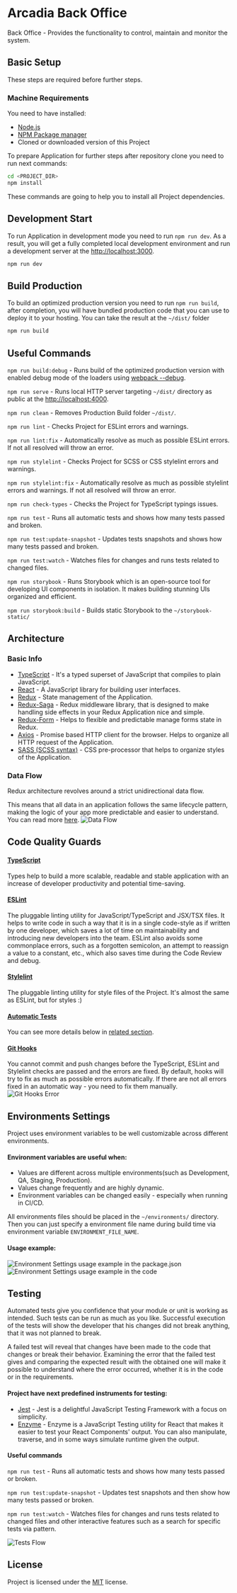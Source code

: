 # Arcadia Back Office
Back Office - Provides the functionality to control, maintain and monitor the system.

## Basic Setup
These steps are required before further steps.

### Machine Requirements
You need to have installed:
- [Node.js](https://nodejs.org/en/)
- [NPM Package manager](https://www.npmjs.com/)
- Cloned or downloaded version of this Project

To prepare Application for further steps after repository clone you need to run next commands:
```sh
cd <PROJECT_DIR>
npm install
```
These commands are going to help you to install all Project dependencies.

## Development Start
To run Application in development mode you need to run `npm run dev`.
As a result, you will get a fully completed local development environment and run a development server at the [http://localhost:3000](http://localhost:3000).
```sh
npm run dev
```

## Build Production
To build an optimized production version you need to run `npm run build`, after completion, you will have bundled production
code that you can use to deploy it to your hosting. You can take the result at the `~/dist/` folder
```sh
npm run build
```

## Useful Commands
`npm run build:debug` -
Runs build of the optimized production version with enabled debug mode of the loaders using [webpack --debug](https://webpack.js.org/api/cli/#debug-options).

`npm run serve` -
Runs local HTTP server targeting `~/dist/` directory as public at the [http://localhost:4000](http://localhost:4000).

`npm run clean` -
Removes Production Build folder `~/dist/`.

`npm run lint` -
Checks Project for ESLint errors and warnings.

`npm run lint:fix` -
Automatically resolve as much as possible ESLint errors. If not all resolved will throw an error.

`npm run stylelint` -
Checks Project for SCSS or CSS stylelint errors and warnings.

`npm run stylelint:fix` -
Automatically resolve as much as possible stylelint errors and warnings. If not all resolved will throw an error.

`npm run check-types` -
Checks the Project for TypeScript typings issues.

`npm run test` -
Runs all automatic tests and shows how many tests passed and broken.

`npm run test:update-snapshot` -
Updates tests snapshots and shows how many tests passed and broken.

`npm run test:watch` -
Watches files for changes and runs tests related to changed files.

`npm run storybook` -
Runs Storybook which is an open-source tool for developing UI components in isolation. It makes building stunning UIs organized and efficient.

`npm run storybook:build` -
Builds static Storybook to the `~/storybook-static/`

## Architecture

### Basic Info
* [TypeScript](http://www.typescriptlang.org) - It's a typed superset of JavaScript that compiles to plain JavaScript.
* [React](https://reactjs.org) - A JavaScript library for building user interfaces.
* [Redux](https://redux.js.org) - State management of the Application.
* [Redux-Saga](https://redux-saga.js.org) - Redux middleware library, that is designed to make handling side effects in your Redux Application nice and simple.
* [Redux-Form](https://redux-form.com) - Helps to flexible and predictable manage forms state in Redux.
* [Axios](https://github.com/axios/axios) - Promise based HTTP client for the browser. Helps to organize all HTTP request of the Application.
* [SASS (SCSS syntax)](https://sass-lang.com) - CSS pre-processor that helps to organize styles of the Application.

### Data Flow
Redux architecture revolves around a strict unidirectional data flow.

This means that all data in an application follows the same lifecycle pattern, making the logic of your app more predictable and easier to understand.
You can read more [here](https://redux.js.org/basics/data-flow).
![Data Flow](docs/assets/readmemd/data-flow.gif)

## Code Quality Guards

#### [TypeScript](http://www.typescriptlang.org)
Types help to build a more scalable, readable and stable application with an increase of developer productivity and potential time-saving.

#### [ESLint](https://eslint.org)
The pluggable linting utility for JavaScript/TypeScript and JSX/TSX files.
It helps to write code in such a way that it is in a single code-style as if written by one developer, which saves a lot of time
on maintainability and introducing new developers into the team. ESLint also avoids some commonplace errors, such as a forgotten semicolon,
an attempt to reassign a value to a constant, etc., which also saves time during the Code Review and debug.

#### [Stylelint](https://stylelint.io)
The pluggable linting utility for style files of the Project. It's almost the same as ESLint, but for styles :)

#### [Automatic Tests](#testing)
You can see more details below in [related section](#testing).

#### [Git Hooks](https://git-scm.com/docs/githooks)
You cannot commit and push changes before the TypeScript, ESLint and Stylelint checks are passed and the errors are fixed.
By default, hooks will try to fix as much as possible errors automatically. If there are not all errors fixed in an automatic way - you need to fix them manually.
![Git Hooks Error](docs/assets/readmemd/git-hooks.gif)

## Environments Settings

Project uses environment variables to be well customizable across different environments.

#### Environment variables are useful when:
* Values are different across multiple environments(such as Development, QA, Staging, Production).
* Values change frequently and are highly dynamic.
* Environment variables can be changed easily - especially when running in CI/CD.

All environments files should be placed in the `~/environments/` directory. Then you can just specify a environment file name during build time via environment variable `ENVIRONMENT_FILE_NAME`.

#### Usage example:
![Environment Settings usage example in the package.json](docs/assets/readmemd/env-settings.png)
![Environment Settings usage example in the code](docs/assets/readmemd/env-settings-usage.png)

## Testing

Automated tests give you confidence that your module or unit is working as intended. Such tests can be run as much as you like.
Successful execution of the tests will show the developer that his changes did not break anything, that it was not planned to break.

A failed test will reveal that changes have been made to the code that changes or break their behavior.
Examining the error that the failed test gives and comparing the expected result with the obtained one will make it possible
to understand where the error occurred, whether it is in the code or in the requirements.

#### Project have next predefined instruments for testing:
- [Jest](https://jestjs.io/) - Jest is a delightful JavaScript Testing Framework with a focus on simplicity.
- [Enzyme](https://airbnb.io/enzyme/) - Enzyme is a JavaScript Testing utility for React that makes it easier to test your React Components' output. You can also manipulate, traverse, and in some ways simulate runtime given the output.

#### Useful commands
`npm run test` -
Runs all automatic tests and shows how many tests passed or broken.

`npm run test:update-snapshot` -
Updates test snapshots and then show how many tests passed or broken.

`npm run test:watch` -
Watches files for changes and runs tests related to changed files and other interactive features such as a search for specific tests via pattern.

![Tests Flow](docs/assets/readmemd/tests-flow.gif)

## License
Project is licensed under the [MIT](https://opensource.org/licenses/MIT) license.

